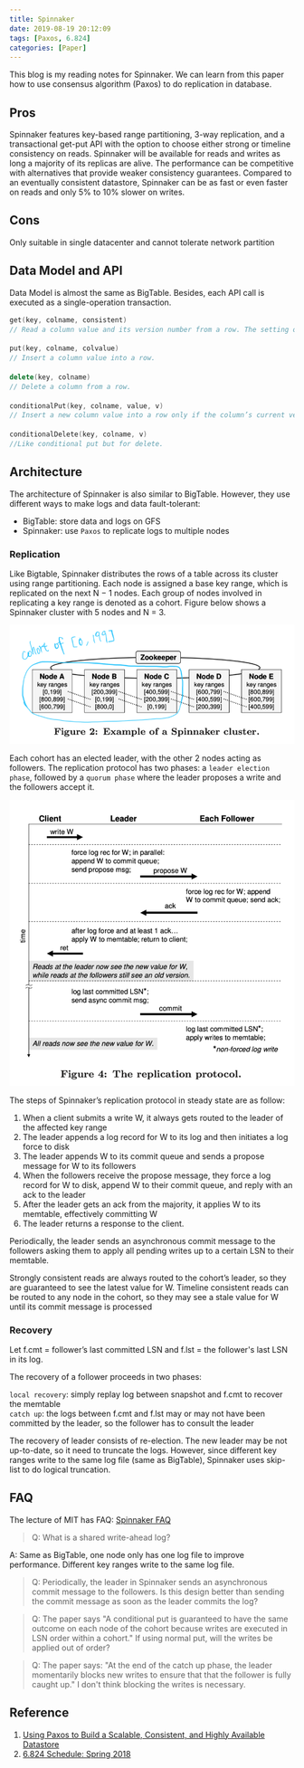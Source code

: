 ```yaml
---
title: Spinnaker
date: 2019-08-19 20:12:09
tags: [Paxos, 6.824]
categories: [Paper]
---
```


This blog is my reading notes for Spinnaker. We can learn from this paper how to use consensus algorithm (Paxos) to do replication in database.

<!-- more -->

## Pros

Spinnaker features key-based range partitioning, 3-way replication, and a transactional get-put API with the option to choose either strong or timeline consistency on reads. Spinnaker will be available for reads and writes as long a majority of its replicas are alive.  The performance can be competitive with alternatives that provide weaker consistency guarantees. Compared to an eventually consistent datastore, Spinnaker can be as fast or even faster on reads and only 5% to 10% slower on writes.

## Cons

Only suitable in single datacenter and cannot tolerate network partition

## Data Model and API

Data Model is almost the same as BigTable. Besides, each API call is executed as a single-operation transaction.

```cpp
get(key, colname, consistent)
// Read a column value and its version number from a row. The setting of the ‘consistent’ ﬂag is used to choose the consistency level. Setting it to ‘true’ chooses strong consistency, and the latest value is always returned. Setting it to ‘false’ chooses timeline consistency, and a possibly stale value is returned in exchange for better performance.

put(key, colname, colvalue)
// Insert a column value into a row.

delete(key, colname)
// Delete a column from a row.

conditionalPut(key, colname, value, v)
// Insert a new column value into a row only if the column’s current version number is equal to ‘v’. Otherwise, an error is returned.

conditionalDelete(key, colname, v)
//Like conditional put but for delete.
```

## Architecture

The architecture of Spinnaker is also similar to BigTable. However, they use different ways to make logs and data fault-tolerant:

* BigTable: store data and logs on GFS
* Spinnaker: use `Paxos` to replicate logs to multiple nodes

### Replication

Like Bigtable, Spinnaker distributes the rows of a table across its cluster using range partitioning. Each node is assigned a base key range, which is replicated on the next N − 1 nodes. Each group of nodes involved in replicating a key range is denoted as a cohort. Figure below shows a Spinnaker cluster with 5 nodes and N = 3.

![Example of a Spinnaker cluster](/images/Spinnaker/A-Spinnaker-Cluster.png)

Each cohort has an elected leader, with the other 2 nodes acting as followers. The replication protocol has two phases: a `leader election phase`, followed by a `quorum phase` where the leader proposes a write and the followers accept it.

![The replication protocol](/images/Spinnaker/The-replication-protocol.png)

The steps of Spinnaker’s replication protocol in steady state are as follow:

1. When a client submits a write W, it always gets routed to the leader of the affected key range
2. The leader appends a log record for W to its log and then initiates a log force to disk
3. The leader appends W to its commit queue and sends a propose message for W to its followers
4. When the followers receive the propose message, they force a log record for W to disk, append W to their commit queue, and reply with an ack to the leader
5. After the leader gets an ack from the majority, it applies W to its memtable, effectively committing W
6. The leader returns a response to the client. 

Periodically, the leader sends an asynchronous commit message to the followers asking them to apply all pending writes up to a certain LSN to their memtable.

Strongly consistent reads are always routed to the cohort’s leader, so they are guaranteed to see the latest value for W. Timeline consistent reads can be routed to any node in the cohort, so they may see a stale value for W until its commit message is processed

### Recovery

Let f.cmt = follower’s last committed LSN and f.lst = the follower's last LSN in its log.

The recovery of a follower proceeds in two phases:

`local recovery`: simply replay log between snapshot and f.cmt to recover the memtable  
`catch up`: the logs between f.cmt and f.lst may or may not have been committed by the leader, so the follower has to consult the leader

The recovery of leader consists of re-election. The new leader may be not up-to-date, so it need to truncate the logs. However, since different key ranges write to the same log file (same as BigTable), Spinnaker uses skip-list to do logical truncation. 

## FAQ

The lecture of MIT has FAQ: [Spinnaker FAQ](https://pdos.csail.mit.edu/6.824/papers/spinnaker-faq.txt)

> Q: What is a shared write-ahead log?

A: Same as BigTable, one node only has one log file to improve performance. Different key ranges write to the same log file.

> Q: Periodically, the leader in Spinnaker sends an asynchronous commit message to the followers. Is this design better than sending the commit message as soon as the leader commits the log?

> Q: The paper says "A conditional put is guaranteed to have the same outcome on each node of the cohort because writes are executed in LSN order within a cohort." If using normal put, will the writes be applied out of order?

> Q: The paper says: "At the end of the catch up phase, the leader momentarily blocks new writes to ensure that that the follower is fully caught up." I don't think blocking the writes is necessary.

## Reference

1. [Using Paxos to Build a Scalable, Consistent, and Highly Available Datastore](https://pdos.csail.mit.edu/6.824/papers/spinnaker.pdf)  
2. [6.824 Schedule: Spring 2018](https://pdos.csail.mit.edu/6.824/schedule.html)
